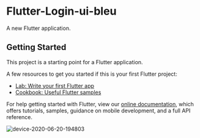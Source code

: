 # Flutter-Login-ui-bleu

A new Flutter application.

## Getting Started

This project is a starting point for a Flutter application.

A few resources to get you started if this is your first Flutter project:

- [Lab: Write your first Flutter app](https://flutter.dev/docs/get-started/codelab)
- [Cookbook: Useful Flutter samples](https://flutter.dev/docs/cookbook)

For help getting started with Flutter, view our
[online documentation](https://flutter.dev/docs), which offers tutorials,
samples, guidance on mobile development, and a full API reference.

![device-2020-06-20-194803](https://user-images.githubusercontent.com/10802592/85208266-2e4f3880-b32f-11ea-939d-cddd20a151ab.png)


